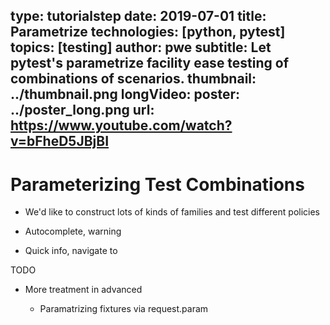 type: tutorialstep
date: 2019-07-01
title: Parametrize
technologies: [python, pytest]
topics: [testing]
author: pwe
subtitle: Let pytest's parametrize facility ease testing of combinations of scenarios.
thumbnail: ../thumbnail.png
longVideo:
  poster: ../poster_long.png
  url: https://www.youtube.com/watch?v=bFheD5JBjBI
---

# Parameterizing Test Combinations

- We'd like to construct lots of kinds of families and test
  different policies

- Autocomplete, warning

- Quick info, navigate to

TODO

- More treatment in advanced

    - Paramatrizing fixtures via request.param

